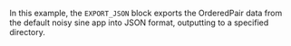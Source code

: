 In this example, the `EXPORT_JSON` block exports the OrderedPair data from the default noisy sine app into JSON format, outputting to a specified directory.
